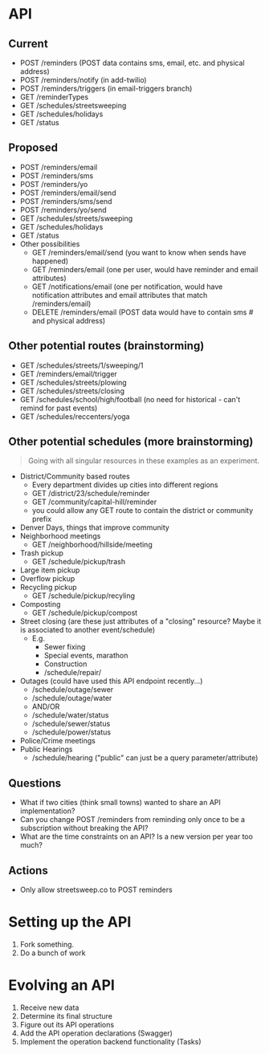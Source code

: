 # API

## Current

* POST /reminders (POST data contains sms, email, etc. and physical address)
* POST /reminders/notify (in add-twilio)
* POST /reminders/triggers (in email-triggers branch)
* GET /reminderTypes
* GET /schedules/streetsweeping
* GET /schedules/holidays
* GET /status

## Proposed

* POST /reminders/email
* POST /reminders/sms
* POST /reminders/yo
* POST /reminders/email/send
* POST /reminders/sms/send
* POST /reminders/yo/send
* GET /schedules/streets/sweeping
* GET /schedules/holidays
* GET /status
* Other possibilities
  * GET /reminders/email/send (you want to know when sends have happened)
  * GET /reminders/email (one per user, would have reminder and email attributes)
  * GET /notifications/email (one per notification, would have notification attributes and email attributes that match /reminders/email)
  * DELETE /reminders/email (POST data would have to contain sms # and physical address)

## Other potential routes (brainstorming)

* GET /schedules/streets/1/sweeping/1
* GET /reminders/email/trigger
* GET /schedules/streets/plowing
* GET /schedules/streets/closing
* GET /schedules/school/high/football (no need for historical - can't remind for past events)
* GET /schedules/reccenters/yoga

## Other potential schedules (more brainstorming)

>Going with all singular resources in these examples as an experiment.

* District/Community based routes
  * Every department divides up cities into different regions
  * GET /district/23/schedule/reminder
  * GET /community/capital-hill/reminder
  * you could allow any GET route to contain the district or community prefix
* Denver Days, things that improve community
* Neighborhood meetings
  * GET /neighborhood/hillside/meeting
* Trash pickup
  * GET /schedule/pickup/trash
* Large item pickup
* Overflow pickup
* Recycling pickup
  * GET /schedule/pickup/recyling
* Composting
  * GET /schedule/pickup/compost
* Street closing (are these just attributes of a "closing" resource? Maybe it is associated to another event/schedule)
  * E.g.
    * Sewer fixing
    * Special events, marathon
    * Construction
    * /schedule/repair/
* Outages (could have used this API endpoint recently...)
  * /schedule/outage/sewer
  * /schedule/outage/water
  * AND/OR
  * /schedule/water/status
  * /schedule/sewer/status
  * /schedule/power/status
* Police/Crime meetings
* Public Hearings
  * /schedule/hearing ("public" can just be a query parameter/attribute)

## Questions

* What if two cities (think small towns) wanted to share an API implementation?
* Can you change POST /reminders from reminding only once to be a subscription without breaking the API?
* What are the time constraints on an API? Is a new version per year too much?

## Actions

* Only allow streetsweep.co to POST reminders

# Setting up the API

1. Fork something.
2. Do a bunch of work

# Evolving an API

1. Receive new data
2. Determine its final structure
3. Figure out its API operations
4. Add the API operation declarations (Swagger)
5. Implement the operation backend functionality (Tasks)
